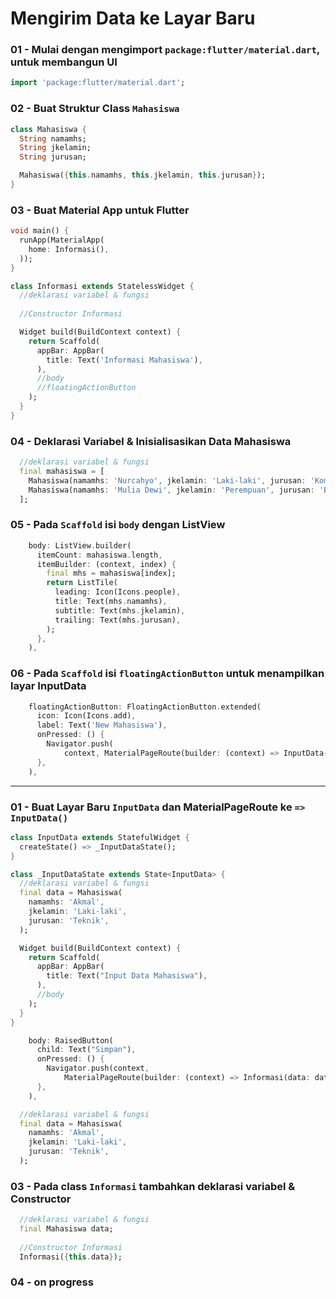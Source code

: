 # Mengirim Data ke Layar Baru

### 01 - Mulai dengan mengimport `package:flutter/material.dart`, untuk membangun UI

```dart
import 'package:flutter/material.dart';
```

### 02 - Buat Struktur Class `Mahasiswa`

```dart
class Mahasiswa {
  String namamhs;
  String jkelamin;
  String jurusan;

  Mahasiswa({this.namamhs, this.jkelamin, this.jurusan});
}
```

### 03 - Buat Material App untuk Flutter

```dart
void main() {
  runApp(MaterialApp(
    home: Informasi(),
  ));
}

class Informasi extends StatelessWidget {
  //deklarasi variabel & fungsi
  
  //Constructor Informasi

  Widget build(BuildContext context) {
    return Scaffold(
      appBar: AppBar(
        title: Text('Informasi Mahasiswa'),
      ),
      //body
      //floatingActionButton
    );
  }
}
```

### 04 - Deklarasi Variabel & Inisialisasikan Data Mahasiswa

```dart
  //deklarasi variabel & fungsi
  final mahasiswa = [
    Mahasiswa(namamhs: 'Nurcahyo', jkelamin: 'Laki-laki', jurusan: 'Komputer'),
    Mahasiswa(namamhs: 'Mulia Dewi', jkelamin: 'Perempuan', jurusan: 'Bahasa'),
  ];
```

### 05 - Pada `Scaffold` isi `body` dengan ListView 

```dart
    body: ListView.builder(
      itemCount: mahasiswa.length,
      itemBuilder: (context, index) {
        final mhs = mahasiswa[index];
        return ListTile(
          leading: Icon(Icons.people),
          title: Text(mhs.namamhs),
          subtitle: Text(mhs.jkelamin),
          trailing: Text(mhs.jurusan),
        );
      },
    ),
```

### 06 - Pada `Scaffold` isi `floatingActionButton` untuk menampilkan layar InputData 

```dart
    floatingActionButton: FloatingActionButton.extended(
      icon: Icon(Icons.add),
      label: Text('New Mahasiswa'),
      onPressed: () {
        Navigator.push(
            context, MaterialPageRoute(builder: (context) => InputData()));
      },
    ),
```

<hr />

### 01 - Buat Layar Baru `InputData` dan MaterialPageRoute ke `=> InputData()`

```dart
class InputData extends StatefulWidget {
  createState() => _InputDataState();
}

class _InputDataState extends State<InputData> {
  //deklarasi variabel & fungsi  
  final data = Mahasiswa(
    namamhs: 'Akmal',
    jkelamin: 'Laki-laki',
    jurusan: 'Teknik',
  );

  Widget build(BuildContext context) {
    return Scaffold(
      appBar: AppBar(
        title: Text("Input Data Mahasiswa"),
      ),
      //body
    );
  }
}
```

```dart
    body: RaisedButton(
      child: Text("Simpan"),
      onPressed: () {
        Navigator.push(context,
            MaterialPageRoute(builder: (context) => Informasi(data: data)));
      },
    ),
```

```dart
  //deklarasi variabel & fungsi  
  final data = Mahasiswa(
    namamhs: 'Akmal',
    jkelamin: 'Laki-laki',
    jurusan: 'Teknik',
  );
```  

### 03 - Pada class `Informasi` tambahkan deklarasi variabel & Constructor

```dart
  //deklarasi variabel & fungsi
  final Mahasiswa data;
  
  //Constructor Informasi
  Informasi({this.data});
```

### 04 - on progress
